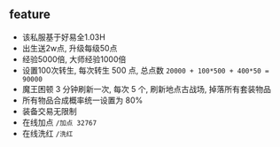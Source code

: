 ## feature

+ 该私服基于好易全1.03H
+ 出生送2w点, 升级每级50点
+ 经验5000倍, 大师经验1000倍
+ 设置100次转生, 每次转生 500 点, 总点数 `20000 + 100*500 + 400*50 = 90000`
+ 魔王困顿 3 分钟刷新一次, 每次 5 个, 刷新地点古战场, 掉落所有套装物品
+ 所有物品合成概率统一设置为 80%
+ 装备交易无限制
+ 在线加点 `/加点 32767`
+ 在线洗红 `/洗红`

